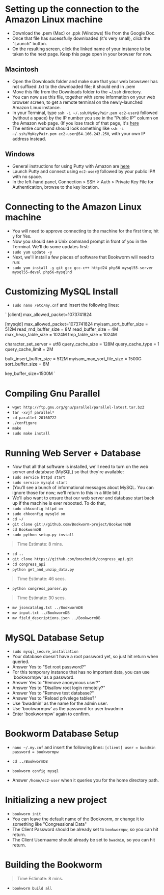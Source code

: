 # Setting up the connection to the Amazon Linux machine
* Download the .pem (Mac) or .ppk (Windows) file from the Google Doc.
* Once that file has sucessfully downloaded (it's very small), click the "Launch" button.
* On the resulting screen, click the linked name of your instance to be taken to the next page. Keep this page open in your browser for now.

## Macintosh
* Open the Downloads folder and make sure that your web browswer has not suffixed .txt to the downloaded file; it should end in .pem
* Move this file from the Downloads folder to the ~/.ssh directory. 
* You can now use this file, together with some information on your web browser screen, to get a remote terminal on the newly-launched Amazon Linux instance.
*  In your Terminal, type `ssh -i ~/.ssh/MyKeyPair.pem ec2-user@` followed (without a space) by the IP number you see in the "Public IP" column on the Amazon web page. (If you lose track of that page, it's [here](https://console.aws.amazon.com/ec2/v2/home?region=us-east-1#Instances)
* The entire command should look something like `ssh -i ~/.ssh/MyKeyPair.pem ec2-user@54.166.243.250`, with your own IP address instead.


## Windows
* General instructions for using Putty with Amazon are [here](http://docs.aws.amazon.com/AWSEC2/latest/UserGuide/putty.html)
* Launch Putty and connect using `ec2-user@` followed by your public IP# with no space.
* In the left-hand panel, Connection > SSH > Auth > Private Key File for Authentication, browse to the key location.

# Connecting to the Amazon Linux machine
* You will need to approve connecting to the machine for the first time; hit `y` for Yes.
* Now you should see a Unix command prompt in front of you in the Terminal. We'll do some updates first:
* `sudo yum update -y`
* Next, we'll install a few pieces of software that Bookworm will need to run:
* `sudo yum install -y git gcc gcc-c++ httpd24 php56 mysql55-server mysql55-devel php56-mysqlnd`

# Customizing MySQL Install

* `sudo nano /etc/my.cnf` and insert the following lines:

`
[client]
max_allowed_packet=1073741824

[mysqld]
max_allowed_packet=1073741824
myisam_sort_buffer_size = 512M
read_rnd_buffer_size = 8M
read_buffer_size = 4M
max_heap_table_size = 1024M
tmp_table_size = 1024M

character_set_server = utf8
query_cache_size = 128M
query_cache_type = 1
query_cache_limit = 2M

bulk_insert_buffer_size = 512M
myisam_max_sort_file_size = 1500G
sort_buffer_size = 8M

key_buffer_size=1500M
`

# Compiling Gnu Parallel
* `wget http://ftp.gnu.org/gnu/parallel/parallel-latest.tar.bz2`
* `tar -xvjf parallel*`
* `cd parallel-20160722`
* `./configure`
* `make`
* `sudo make install`

# Running Web Server + Database
* Now that all that software is installed, we'll need to turn on the web server and database (MySQL) so that they're available:
* `sudo service httpd start`
* `sudo service mysqld start`
* (You'll see a bunch of informational messages about MySQL. You can ignore those for now; we'll return to this in a little bit.)
* We'll also want to ensure that our web server and database start back up if the machine is ever rebooted. To do that,
* `sudo chkconfig httpd on`
* `sudo chkconfig mysqld on`
* `cd ~/`
* `git clone git://github.com/Bookworm-project/BookwormDB`
* `cd BookwormDB`
* `sudo python setup.py install`

> Time Estimate: 8 mins.

* `cd ..`
* `git clone https://github.com/bmschmidt/congress_api.git`
* `cd congress_api`
* `python get_and_unzip_data.py`

> Time Estimate: 46 secs.

* `python congress_parser.py`

> Time Estimate: 30 secs.

* `mv jsoncatalog.txt ../BookwormDB`
* `mv input.txt ../BookwormDB`
* `mv field_descriptions.json ../BookwormDB`


# MySQL Database Setup

* `sudo mysql_secure_installation`
* Your database doesn't have a root password yet, so just hit return when queried.
* Answer Yes to "Set root password?"
* For this temporary instance that has no important data, you can use 'bookwormpw' as a password.
* Answer Yes to "Remove anonymous user?"
* Answer Yes to "Disallow root login remotely?"
* Answer Yes to "Remove test database?"
* Answer Yes to "Reload privelege tables?"
* Use 'bwadmin' as the name for the admin user.
* Use 'bookwormpw' as the password for user bwadmin
* Enter 'bookwormpw' again to confirm.

# Bookworm Database Setup

* `nano ~/.my.cnf` and insert the following lines:
`[client]
user = bwadmin
password = bookwormpw`


* `cd ../BookwormDB`
* `bookworm config mysql`
* Answer `/home/ec2-user` when it queries you for the home directory path.

# Initializing a new project

* `bookworm init`
* You can leave the default name of the Bookworm, or change it to something like "Congressional Data"
* The Client Password should be already set to `bookwormpw`, so you can hit return.
* The Client Usernaame should already be set to `bwadmin`, so you can hit return.

# Building the Bookworm
> Time Estimate: 8 mins.

* `bookworm build all`
